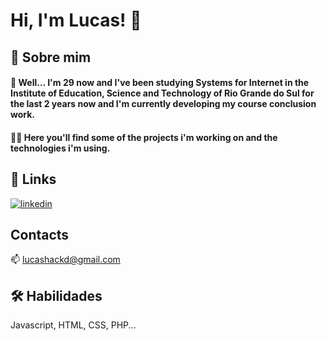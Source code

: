 
# Hi, I'm Lucas! 👋


## 🚀 Sobre mim
#### 🤔 Well... I'm 29 now and I've been studying Systems for Internet in the Institute of Education, Science and Technology of Rio Grande do Sul for the last 2 years now and I'm currently developing my course conclusion work.
#### 👨‍💻 Here you'll find some of the projects i'm working on and the technologies i'm using.


## 🔗 Links
[![linkedin](https://img.shields.io/badge/linkedin-0A66C2?style=for-the-badge&logo=linkedin&logoColor=white)](https://www.linkedin.com/in/lucashackd/)






## Contacts
📫 lucashackd@gmail.com


## 🛠 Habilidades
Javascript, HTML, CSS, PHP...

